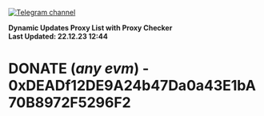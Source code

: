 [![Telegram channel](https://img.shields.io/endpoint?url=https://runkit.io/damiankrawczyk/telegram-badge/branches/master?url=https://t.me/n4z4v0d)](https://t.me/n4z4v0d) 

**Dynamic Updates Proxy List with Proxy Checker**  
**Last Updated: 22.12.23 12:44**

# DONATE (_any evm_) - 0xDEADf12DE9A24b47Da0a43E1bA70B8972F5296F2
